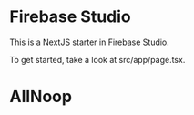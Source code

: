 # Firebase Studio

This is a NextJS starter in Firebase Studio.

To get started, take a look at src/app/page.tsx.
# AllNoop
